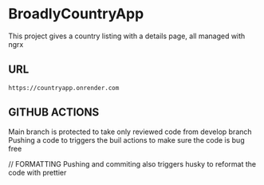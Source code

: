 # BroadlyCountryApp

This project gives a country listing with a details page, all managed with ngrx

## URL
`https://countryapp.onrender.com`

## GITHUB ACTIONS
Main branch is protected to take only reviewed code from develop branch
Pushing a code to triggers the buil actions to make sure the code is bug free

// FORMATTING
Pushing and commiting also triggers husky to reformat the code with prettier
